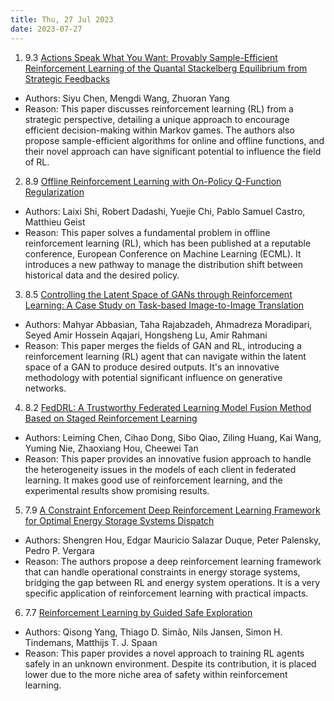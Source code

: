 ```yaml
---
title: Thu, 27 Jul 2023
date: 2023-07-27
---
```

1. 9.3 [Actions Speak What You Want: Provably Sample-Efficient Reinforcement Learning of the Quantal Stackelberg Equilibrium from Strategic Feedbacks](https://arxiv.org/abs/2307.14085)
* Authors: Siyu Chen, Mengdi Wang, Zhuoran Yang
* Reason: This paper discusses reinforcement learning (RL) from a strategic perspective, detailing a unique approach to encourage efficient decision-making within Markov games. The authors also propose sample-efficient algorithms for online and offline functions, and their novel approach can have significant potential to influence the field of RL.

2. 8.9 [Offline Reinforcement Learning with On-Policy Q-Function Regularization](https://arxiv.org/abs/2307.13824)
* Authors: Laixi Shi, Robert Dadashi, Yuejie Chi, Pablo Samuel Castro, Matthieu Geist
* Reason: This paper solves a fundamental problem in offline reinforcement learning (RL), which has been published at a reputable conference, European Conference on Machine Learning (ECML). It introduces a new pathway to manage the distribution shift between historical data and the desired policy.

3. 8.5 [Controlling the Latent Space of GANs through Reinforcement Learning: A Case Study on Task-based Image-to-Image Translation](https://arxiv.org/abs/2307.13978)
* Authors: Mahyar Abbasian, Taha Rajabzadeh, Ahmadreza Moradipari, Seyed Amir Hossein Aqajari, Hongsheng Lu, Amir Rahmani
* Reason: This paper merges the fields of GAN and RL, introducing a reinforcement learning (RL) agent that can navigate within the latent space of a GAN to produce desired outputs. It's an innovative methodology with potential significant influence on generative networks.

4. 8.2 [FedDRL: A Trustworthy Federated Learning Model Fusion Method Based on Staged Reinforcement Learning](https://arxiv.org/abs/2307.13716)
* Authors: Leiming Chen, Cihao Dong, Sibo Qiao, Ziling Huang, Kai Wang, Yuming Nie, Zhaoxiang Hou, Cheewei Tan
* Reason: This paper provides an innovative fusion approach to handle the heterogeneity issues in the models of each client in federated learning. It makes good use of reinforcement learning, and the experimental results show promising results.

5. 7.9 [A Constraint Enforcement Deep Reinforcement Learning Framework for Optimal Energy Storage Systems Dispatch](https://arxiv.org/abs/2307.14304)
* Authors: Shengren Hou, Edgar Mauricio Salazar Duque, Peter Palensky, Pedro P. Vergara
* Reason: The authors propose a deep reinforcement learning framework that can handle operational constraints in energy storage systems, bridging the gap between RL and energy system operations. It is a very specific application of reinforcement learning with practical impacts.

6. 7.7 [Reinforcement Learning by Guided Safe Exploration](https://arxiv.org/abs/2307.14316)
* Authors: Qisong Yang, Thiago D. Simão, Nils Jansen, Simon H. Tindemans, Matthijs T. J. Spaan
* Reason: This paper provides a novel approach to training RL agents safely in an unknown environment. Despite its contribution, it is placed lower due to the more niche area of safety within reinforcement learning.

